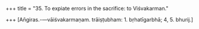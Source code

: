 +++
title = "35. To expiate errors in the sacrifice: to Viśvakarman."

+++
[An̄giras.-—vāiśvakarmaṇam. trāiṣṭubham: 1. bṛhatīgarbhā; 4, 5. bhurij.]
